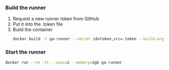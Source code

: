### Build the runner
1. Request a new runner token from GitHub
2. Put it into the .token file
3. Build the container
   ```bash
   docker build -t ga-runner --secret id=token,src=.token --build-arg REPO=https://github.com/r2rationality/turbojam .
   ```

### Start the runner
```bash
docker run --rm -it --cpus=2 --memory=2gb ga-runner
```
